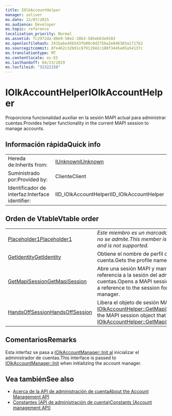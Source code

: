 ```yaml
---
title: IOlkAccountHelper
manager: soliver
ms.date: 12/07/2015
ms.audience: Developer
ms.topic: reference
localization_priority: Normal
ms.assetid: fc2972da-80e9-50e2-10b3-585eb63e9103
ms.openlocfilehash: 241babe45b543fb00c0d2756a2e846303a1717b2
ms.sourcegitcommit: 8fe462c32b91c87911942c188f3445e85a54137c
ms.translationtype: MT
ms.contentlocale: es-ES
ms.lasthandoff: 04/23/2019
ms.locfileid: "32322158"
---
```

# <a name="iolkaccounthelper"></a><span data-ttu-id="dff2c-102">IOlkAccountHelper</span><span class="sxs-lookup"><span data-stu-id="dff2c-102">IOlkAccountHelper</span></span>

<span data-ttu-id="dff2c-103">Proporciona funcionalidad auxiliar en la sesión MAPI actual para administrar cuentas.</span><span class="sxs-lookup"><span data-stu-id="dff2c-103">Provides helper functionality in the current MAPI session to manage accounts.</span></span>
  
## <a name="quick-info"></a><span data-ttu-id="dff2c-104">Información rápida</span><span class="sxs-lookup"><span data-stu-id="dff2c-104">Quick info</span></span>

|||
|:-----|:-----|
|<span data-ttu-id="dff2c-105">Hereda de:</span><span class="sxs-lookup"><span data-stu-id="dff2c-105">Inherits from:</span></span>  <br/> |[<span data-ttu-id="dff2c-106">IUnknown</span><span class="sxs-lookup"><span data-stu-id="dff2c-106">IUnknown</span></span>](https://msdn.microsoft.com/library/33f1d79a-33fc-4ce5-a372-e08bda378332%28Office.15%29.aspx) <br/> |
|<span data-ttu-id="dff2c-107">Suministrado por:</span><span class="sxs-lookup"><span data-stu-id="dff2c-107">Provided by:</span></span>  <br/> |<span data-ttu-id="dff2c-108">Cliente</span><span class="sxs-lookup"><span data-stu-id="dff2c-108">Client</span></span>  <br/> |
|<span data-ttu-id="dff2c-109">Identificador de interfaz:</span><span class="sxs-lookup"><span data-stu-id="dff2c-109">Interface identifier:</span></span>  <br/> |<span data-ttu-id="dff2c-110">IID_IOlkAccountHelper</span><span class="sxs-lookup"><span data-stu-id="dff2c-110">IID_IOlkAccountHelper</span></span>  <br/> |
   
## <a name="vtable-order"></a><span data-ttu-id="dff2c-111">Orden de Vtable</span><span class="sxs-lookup"><span data-stu-id="dff2c-111">Vtable order</span></span>

|||
|:-----|:-----|
|[<span data-ttu-id="dff2c-112">Placeholder1</span><span class="sxs-lookup"><span data-stu-id="dff2c-112">Placeholder1</span></span>](iolkaccounthelper-placeholder1.md) <br/> | <span data-ttu-id="dff2c-113">*Este miembro es un marcador de posición y no se admite.*</span><span class="sxs-lookup"><span data-stu-id="dff2c-113">*This member is a placeholder and is not supported.*</span></span>  <br/> |
|[<span data-ttu-id="dff2c-114">GetIdentity</span><span class="sxs-lookup"><span data-stu-id="dff2c-114">GetIdentity</span></span>](iolkaccounthelper-getidentity.md) <br/> |<span data-ttu-id="dff2c-115">Obtiene el nombre de perfil de una cuenta.</span><span class="sxs-lookup"><span data-stu-id="dff2c-115">Gets the profile name of an account.</span></span>  <br/> |
|[<span data-ttu-id="dff2c-116">GetMapiSession</span><span class="sxs-lookup"><span data-stu-id="dff2c-116">GetMapiSession</span></span>](iolkaccounthelper-getmapisession.md) <br/> |<span data-ttu-id="dff2c-117">Abre una sesión MAPI y mantiene una referencia a la sesión del administrador de cuentas.</span><span class="sxs-lookup"><span data-stu-id="dff2c-117">Opens a MAPI session and maintains a reference to the session for the account manager.</span></span>  <br/> |
|[<span data-ttu-id="dff2c-118">HandsOffSession</span><span class="sxs-lookup"><span data-stu-id="dff2c-118">HandsOffSession</span></span>](iolkaccounthelper-handsoffsession.md) <br/> |<span data-ttu-id="dff2c-119">Libera el objeto de sesión MAPI devuelto por [IOlkAccountHelper::GetMapiSession](iolkaccounthelper-getmapisession.md).</span><span class="sxs-lookup"><span data-stu-id="dff2c-119">Releases the MAPI session object that was returned by [IOlkAccountHelper::GetMapiSession](iolkaccounthelper-getmapisession.md).</span></span>  <br/> |
   
## <a name="remarks"></a><span data-ttu-id="dff2c-120">Comentarios</span><span class="sxs-lookup"><span data-stu-id="dff2c-120">Remarks</span></span>

<span data-ttu-id="dff2c-121">Esta interfaz se pasa a [IOlkAccountManager::Init al](iolkaccountmanager-init.md) inicializar el administrador de cuentas.</span><span class="sxs-lookup"><span data-stu-id="dff2c-121">This interface is passed to [IOlkAccountManager::Init](iolkaccountmanager-init.md) when initializing the account manager.</span></span> 
  
## <a name="see-also"></a><span data-ttu-id="dff2c-122">Vea también</span><span class="sxs-lookup"><span data-stu-id="dff2c-122">See also</span></span>

- [<span data-ttu-id="dff2c-123">Acerca de la API de administración de cuenta</span><span class="sxs-lookup"><span data-stu-id="dff2c-123">About the Account Management API</span></span>](about-the-account-management-api.md) 
- [<span data-ttu-id="dff2c-124">Constantes (API de administración de cuenta)</span><span class="sxs-lookup"><span data-stu-id="dff2c-124">Constants (Account management API)</span></span>](constants-account-management-api.md)

